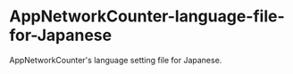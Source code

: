 # AppNetworkCounter-language-file-for-Japanese
AppNetworkCounter's language setting file for Japanese.
